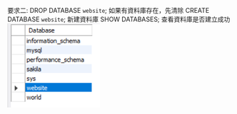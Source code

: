 要求二:
DROP DATABASE `website`;   如果有資料庫存在，先清除
CREATE DATABASE `website`; 新建資料庫 
SHOW DATABASES;            查看資料庫是否建立成功
![image](https://github.com/joesound/wehelp-assignments/blob/07ec133f7dd60e157b189e1975aaeb59e970578f/week5/static/showdatabase.png)

